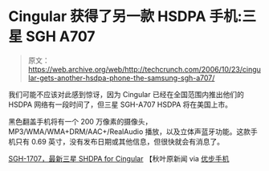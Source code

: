 # Cingular 获得了另一款 HSDPA 手机:三星 SGH A707 

> 原文：<https://web.archive.org/web/http://techcrunch.com/2006/10/23/cingular-gets-another-hsdpa-phone-the-samsung-sgh-a707/>

我们可能不应该对此感到惊讶，因为 Cingular 已经在全国范围内推出他们的 HSDPA 网络有一段时间了，但三星 SGH-A707 HSDPA 将在美国上市。

黑色翻盖手机将有一个 200 万像素的摄像头，MP3/WMA/WMA+DRM/AAC+/RealAudio 播放，以及立体声蓝牙功能。这款手机只有 0.69 英寸，没有发布日期或其他信息，但很快就会有消息了。

[SGH-1707，最新三星 SHDPA for Cingular](https://web.archive.org/web/20150425235040/http://www.akihabaranews.com/en/en/news-12654-SGH-1707%2C+the+latest+Samsung+SHDPA+for+Cingular.html) 【秋叶原新闻 via [优步手机](https://web.archive.org/web/20150425235040/http://www.uberphones.com/2006/10/samsung/hsdpa_cellphone_from_samsung_in_us/)